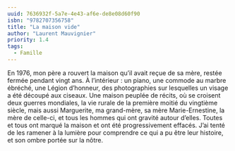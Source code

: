 ```yaml
---
uuid: 7636932f-5a7e-4e43-af6e-de8e08d60f90
isbn: "9782707356758"
title: "La maison vide"
author: "Laurent Mauvignier"
priority: 1.4
tags:
  - Famille
---
```


En 1976, mon père a rouvert la maison qu’il avait reçue de sa mère, restée fermée pendant vingt ans. À l’intérieur : un piano, une commode au marbre ébréché, une Légion d’honneur, des photographies sur lesquelles un visage a été découpé aux ciseaux. Une maison peuplée de récits, où se croisent deux guerres mondiales, la vie rurale de la première moitié du vingtième siècle, mais aussi Marguerite, ma grand-mère, sa mère Marie-Ernestine, la mère de celle-ci, et tous les hommes qui ont gravité autour d’elles. Toutes et tous ont marqué la maison et ont été progressivement effacés. J’ai tenté de les ramener à la lumière pour comprendre ce qui a pu être leur histoire, et son ombre portée sur la nôtre.

